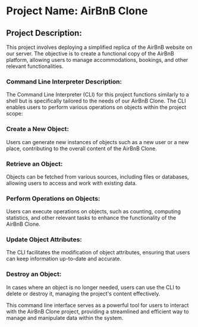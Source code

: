 # Project Name: AirBnB Clone

## Project Description:

This project involves deploying a simplified replica of the AirBnB website on our server. The objective is to create a functional copy of the AirBnB platform, allowing users to manage accommodations, bookings, and other relevant functionalities.

### Command Line Interpreter Description:

The Command Line Interpreter (CLI) for this project functions similarly to a shell but is specifically tailored to the needs of our AirBnB Clone. The CLI enables users to perform various operations on objects within the project scope:

### Create a New Object:

Users can generate new instances of objects such as a new user or a new place, contributing to the overall content of the AirBnB Clone.

### Retrieve an Object:

Objects can be fetched from various sources, including files or databases, allowing users to access and work with existing data.

### Perform Operations on Objects:

Users can execute operations on objects, such as counting, computing statistics, and other relevant tasks to enhance the functionality of the AirBnB Clone.

### Update Object Attributes:

The CLI facilitates the modification of object attributes, ensuring that users can keep information up-to-date and accurate.

### Destroy an Object:

In cases where an object is no longer needed, users can use the CLI to delete or destroy it, managing the project's content effectively.

This command line interface serves as a powerful tool for users to interact with the AirBnB Clone project, providing a streamlined and efficient way to manage and manipulate data within the system.
